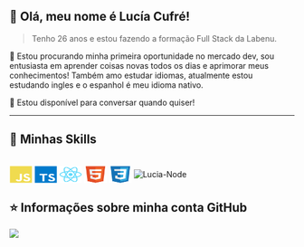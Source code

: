 ## 💜 Olá, meu nome é <strong>Lucía Cufré!</strong>

> Tenho 26 anos e estou fazendo a formação Full Stack da Labenu. 

🔭 Estou procurando minha primeira oportunidade no mercado dev, sou entusiasta em aprender coisas novas todos os dias e aprimorar meus conhecimentos! Também amo estudar idiomas, atualmente estou estudando ingles e o espanhol é meu idioma nativo. 

💬 Estou disponível para conversar quando quiser! 

----
## 🚀 Minhas Skills
  <div style="display: inline_block"><br>
  <img align="center" alt="Lucia-Js" height="30" width="40" src="https://raw.githubusercontent.com/devicons/devicon/master/icons/javascript/javascript-plain.svg">
  <img align="center" alt="Lucia-Ts" height="30" width="40" src="https://raw.githubusercontent.com/devicons/devicon/master/icons/typescript/typescript-plain.svg">
  <img align="center" alt="Lucia-React" height="30" width="40" src="https://raw.githubusercontent.com/devicons/devicon/master/icons/react/react-original.svg">
  <img align="center" alt="Lucia-HTML" height="30" width="40" src="https://raw.githubusercontent.com/devicons/devicon/master/icons/html5/html5-original.svg">
  <img align="center" alt="Lucia-CSS" height="30" width="40" src="https://raw.githubusercontent.com/devicons/devicon/master/icons/css3/css3-original.svg">
  <img align="center" alt="Lucia-Node" height="30" width="40" src="https://cdn.jsdelivr.net/gh/devicons/devicon/icons/nodejs/nodejs-original.svg">
</div>
  
  ##
  
  ## ⭐ Informações sobre minha conta GitHub
  
  <div align="left">
  <a href="https://github.com/lucia-cufre">
  <img height="180em" src="https://github-readme-stats.vercel.app/api?username=lucia-cufre&show_icons=true&theme=dracula&include_all_commits=true&count_private=true"/>


 
</div>
  
  
